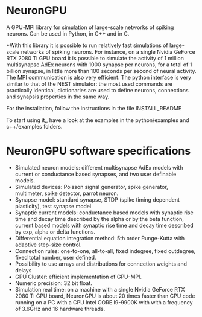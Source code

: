 # NeuronGPU
A GPU-MPI library for simulation of large-scale networks of spiking neurons.
Can be used in Python, in C++ and in C.

*With this library it is possible to run relatively fast simulations of large-scale networks of spiking neurons. For instance, on a single Nvidia GeForce RTX 2080 Ti GPU board it is possible to simulate the activity of 1 million multisynapse AdEx neurons with 1000 synapse per neurons, for a total of 1 billion synapse, in little more than 100 seconds per second of neural activity.
The MPI communication is also very efficient.
The python interface is very similar to that of the NEST simulator: the most used commands are practically identical, dictionaries are used to define neurons, connections and synapsis properties in the same way.

For the installation, follow the instructions in the file INSTALL_README

To start using it,, have a look at the examples in the python/examples and c++/examples folders.


# NeuronGPU software specifications
* Simulated neuron models: different multisynapse AdEx models with current or conductance based synapses, and two user definable models.
* Simulated devices: Poisson signal generator, spike generator, multimeter, spike detector, parrot neuron.
* Synapse model: standard synapse, STDP (spike timing dependent plasticity), test synapse model
* Synaptic current models: conductance based models with synaptic rise time and decay time described by the alpha or by the beta function, current based models with synaptic rise time and decay time described by exp, alpha or delta functions. 
* Differential equation integration method: 5th order Runge-Kutta with adaptive step-size control.
* Connection rules: one-to-one, all-to-all, fixed indegree, fixed outdegree, fixed total number, user defined.
* Possibility to use arrays and distributions for connection weights and delays 
* GPU Cluster: efficient implementation of GPU-MPI.
* Numeric precision: 32 bit float.
* Simulation real time: on a machine with a single Nvidia GeForce RTX 2080 Ti GPU board, NeuronGPU is about 20 times faster than CPU code running on a PC with a CPU Intel CORE I9-9900K with with a frequency of 3.6GHz and 16 hardware threads.

